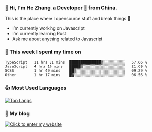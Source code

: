 ### 👋 Hi, I'm He Zhang, a Developer 🚀 from China.

This is the place where I opensource stuff and break things :rofl:

- I’m currently working on Javascript
- I’m currently learning Rust
- Ask me about anything related to Javascript

### 💪 This week I spent my time on 
<!--START_SECTION:waka-->

```text
TypeScript   11 hrs 21 mins  ██████████████▒░░░░░░░░░░   57.66 %
JavaScript   4 hrs 16 mins   █████▒░░░░░░░░░░░░░░░░░░░   21.69 %
SCSS         1 hr 49 mins    ██▒░░░░░░░░░░░░░░░░░░░░░░   09.29 %
Other        1 hr 17 mins    █▓░░░░░░░░░░░░░░░░░░░░░░░   06.56 %
```

<!--END_SECTION:waka-->

### 👍 Most Used Languages
[![Top Langs](https://github-readme-stats.vercel.app/api/top-langs/?username=zhanghecool&layout=compact)](https://zhanghe.cool)

### 🌈 My blog 
[![Click to enter my website](https://cdn.jsdelivr.net/gh/zhanghecool/assets/images/gif/zhanghecools.gif)](https://zhanghe.cool)
